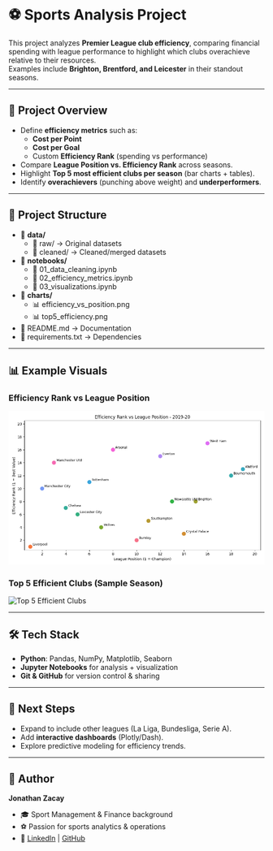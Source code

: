 # ⚽ Sports Analysis Project

This project analyzes **Premier League club efficiency**, comparing financial spending with league performance to highlight which clubs overachieve relative to their resources.  
Examples include **Brighton, Brentford, and Leicester** in their standout seasons.  

---

## 📌 Project Overview
- Define **efficiency metrics** such as:
  - **Cost per Point**  
  - **Cost per Goal**  
  - Custom **Efficiency Rank** (spending vs performance)  
- Compare **League Position vs. Efficiency Rank** across seasons.  
- Highlight **Top 5 most efficient clubs per season** (bar charts + tables).  
- Identify **overachievers** (punching above weight) and **underperformers**.  

---

## 📂 Project Structure
- 📁 **data/**
  - 📂 raw/ → Original datasets
  - 📂 cleaned/ → Cleaned/merged datasets
- 📁 **notebooks/**
  - 📝 01_data_cleaning.ipynb
  - 📝 02_efficiency_metrics.ipynb
  - 📝 03_visualizations.ipynb
- 📁 **charts/**
  - 📊 efficiency_vs_position.png
  - 📊 top5_efficiency.png
- 📄 README.md → Documentation
- 📄 requirements.txt → Dependencies
---

## 📊 Example Visuals

### Efficiency Rank vs League Position
![Efficiency vs Position](charts/efficiency_vs_position.png)

### Top 5 Efficient Clubs (Sample Season)
![Top 5 Efficient Clubs](charts/top5_efficiency.png)

---

## 🛠 Tech Stack
- **Python**: Pandas, NumPy, Matplotlib, Seaborn  
- **Jupyter Notebooks** for analysis + visualization  
- **Git & GitHub** for version control & sharing  

---

## 🚀 Next Steps
- Expand to include other leagues (La Liga, Bundesliga, Serie A).  
- Add **interactive dashboards** (Plotly/Dash).  
- Explore predictive modeling for efficiency trends.  

---

## 👤 Author
**Jonathan Zacay**  
- 🎓 Sport Management & Finance background  
- ⚽ Passion for sports analytics & operations  
- 🔗 [LinkedIn](https://www.linkedin.com/jonathan-zacay/) | [GitHub](https://github.com/JonyZacay)